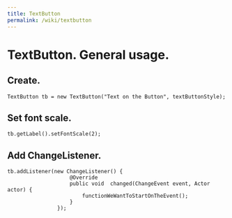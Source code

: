 ```yaml
---
title: TextButton
permalink: /wiki/textbutton
---
```

# TextButton. General usage.

## Create.

`TextButton tb = new TextButton("Text on the Button", textButtonStyle);`

## Set font scale.

`tb.getLabel().setFontScale(2);`

## Add ChangeListener.

```
tb.addListener(new ChangeListener() {
                    @Override
                    public void  changed(ChangeEvent event, Actor actor) {
                        functionWeWantToStartOnTheEvent();
                    }
                });
```